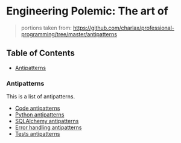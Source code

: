 # Engineering Polemic: The art of

> portions taken from: https://github.com/charlax/professional-programming/tree/master/antipatterns 

<!-- START doctoc generated TOC please keep comment here to allow auto update -->
<!-- DON'T EDIT THIS SECTION, INSTEAD RE-RUN doctoc TO UPDATE -->
## Table of Contents

- [Antipatterns](#antipatterns)

<!-- END doctoc generated TOC please keep comment here to allow auto update -->

### Antipatterns

This is a list of antipatterns.

- [Code antipatterns](./code-antipatterns.md)
- [Python antipatterns](./python-antipatterns.md)
- [SQLAlchemy antipatterns](./sqlalchemy-antipatterns.md)
- [Error handling antipatterns](./error-handling-antipatterns.md)
- [Tests antipatterns](./tests-antipatterns.md)
